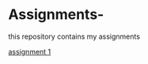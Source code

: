# Assignments-
this repository contains my assignments

[assignment 1](https://github.com/TwanDuinmaijer/Assignments-/blob/master/Assignment_week_2.ipynb) 

